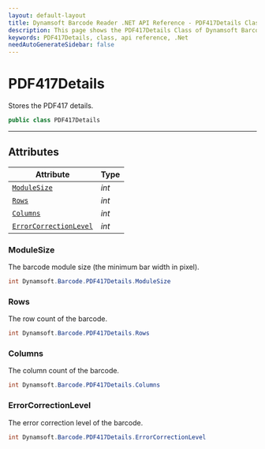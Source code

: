 ```yaml
---
layout: default-layout
title: Dynamsoft Barcode Reader .NET API Reference - PDF417Details Class
description: This page shows the PDF417Details Class of Dynamsoft Barcode Reader for .NET SDK.
keywords: PDF417Details, class, api reference, .Net
needAutoGenerateSidebar: false
---
```



# PDF417Details
Stores the PDF417 details.

```csharp
public class PDF417Details
```  
  
---
  

## Attributes
  
| Attribute | Type |
|---------- | ---- |
| [`ModuleSize`](#modulesize) | *int* |
| [`Rows`](#rows) | *int* |
| [`Columns`](#columns) | *int* |
| [`ErrorCorrectionLevel`](#errorcorrectionlevel) | *int* |


### ModuleSize
The barcode module size (the minimum bar width in pixel).

```csharp
int Dynamsoft.Barcode.PDF417Details.ModuleSize
```

### Rows
The row count of the barcode.

```csharp
int Dynamsoft.Barcode.PDF417Details.Rows
```

### Columns
The column count of the barcode.

```csharp
int Dynamsoft.Barcode.PDF417Details.Columns
```

### ErrorCorrectionLevel
The error correction level of the barcode.

```csharp
int Dynamsoft.Barcode.PDF417Details.ErrorCorrectionLevel
```
